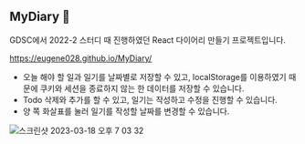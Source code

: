 ## MyDiary 📗
GDSC에서 2022-2 스터디 때 진행하였던 React 다이어리 만들기 프로젝트입니다.

https://eugene028.github.io/MyDiary/

- 오늘 해야 할 일과 일기를 날짜별로 저장할 수 있고, localStorage를 이용하였기 때문에 쿠키와 세션을 종료하지 않는 한 데이터를 저장할 수 있습니다.
- Todo 삭제와 추가를 할 수 있고, 일기는 작성하고 수정을 진행할 수 있습니다.
- 양 쪽 화살표를 눌러 일기를 작성할 날짜를 변경할 수 있습니다.

![스크린샷 2023-03-18 오후 7 03 32](https://user-images.githubusercontent.com/67894159/226098988-1f210a84-af71-4a1a-a581-8de4baec45ae.png)
